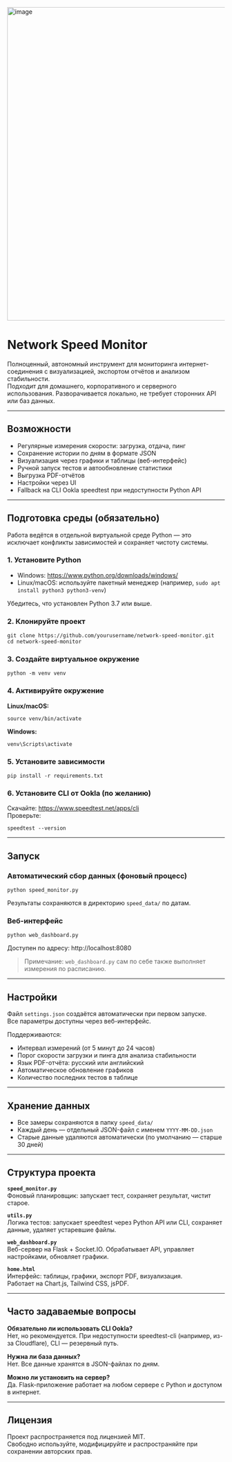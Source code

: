<img width="578" height="724" alt="image" src="https://github.com/user-attachments/assets/b91b60db-0256-400d-bfce-7d6bc0af94e4" />


# Network Speed Monitor 



Полноценный, автономный инструмент для мониторинга интернет-соединения с визуализацией, экспортом отчётов и анализом стабильности.  
Подходит для домашнего, корпоративного и серверного использования. Разворачивается локально, не требует сторонних API или баз данных.

---

## Возможности

- Регулярные измерения скорости: загрузка, отдача, пинг  
- Сохранение истории по дням в формате JSON  
- Визуализация через графики и таблицы (веб-интерфейс)  
- Ручной запуск тестов и автообновление статистики  
- Выгрузка PDF-отчётов  
- Настройки через UI  
- Fallback на CLI Ookla speedtest при недоступности Python API  

---

## Подготовка среды (обязательно)

Работа ведётся в отдельной виртуальной среде Python — это исключает конфликты зависимостей и сохраняет чистоту системы.

### 1. Установите Python

- Windows: https://www.python.org/downloads/windows/  
- Linux/macOS: используйте пакетный менеджер (например, `sudo apt install python3 python3-venv`)

Убедитесь, что установлен Python 3.7 или выше.

### 2. Клонируйте проект

```
git clone https://github.com/yourusername/network-speed-monitor.git
cd network-speed-monitor
```

### 3. Создайте виртуальное окружение

```
python -m venv venv
```

### 4. Активируйте окружение

**Linux/macOS:**
```
source venv/bin/activate
```

**Windows:**
```
venv\Scripts\activate
```

### 5. Установите зависимости

```
pip install -r requirements.txt
```

### 6. Установите CLI от Ookla (по желанию)

Скачайте: https://www.speedtest.net/apps/cli  
Проверьте:
```
speedtest --version
```

---

## Запуск

### Автоматический сбор данных (фоновый процесс)

```
python speed_monitor.py
```

Результаты сохраняются в директорию `speed_data/` по датам.

### Веб-интерфейс

```
python web_dashboard.py
```

Доступен по адресу: http://localhost:8080

> Примечание: `web_dashboard.py` сам по себе также выполняет измерения по расписанию.

---

## Настройки

Файл `settings.json` создаётся автоматически при первом запуске.  
Все параметры доступны через веб-интерфейс.

Поддерживаются:

- Интервал измерений (от 5 минут до 24 часов)  
- Порог скорости загрузки и пинга для анализа стабильности  
- Язык PDF-отчёта: русский или английский  
- Автоматическое обновление графиков  
- Количество последних тестов в таблице  

---

## Хранение данных

- Все замеры сохраняются в папку `speed_data/`  
- Каждый день — отдельный JSON-файл с именем `YYYY-MM-DD.json`  
- Старые данные удаляются автоматически (по умолчанию — старше 30 дней)  

---

## Структура проекта

**`speed_monitor.py`**  
Фоновый планировщик: запускает тест, сохраняет результат, чистит старое.

**`utils.py`**  
Логика тестов: запускает speedtest через Python API или CLI, сохраняет данные, удаляет устаревшие файлы.

**`web_dashboard.py`**  
Веб-сервер на Flask + Socket.IO. Обрабатывает API, управляет настройками, обновляет графики.

**`home.html`**  
Интерфейс: таблицы, графики, экспорт PDF, визуализация.  
Работает на Chart.js, Tailwind CSS, jsPDF.

---

## Часто задаваемые вопросы

**Обязательно ли использовать CLI Ookla?**  
Нет, но рекомендуется. При недоступности speedtest-cli (например, из-за Cloudflare), CLI — резервный путь.

**Нужна ли база данных?**  
Нет. Все данные хранятся в JSON-файлах по дням.

**Можно ли установить на сервер?**  
Да. Flask-приложение работает на любом сервере с Python и доступом в интернет.

---

## Лицензия

Проект распространяется под лицензией MIT.  
Свободно используйте, модифицируйте и распространяйте при сохранении авторских прав.
